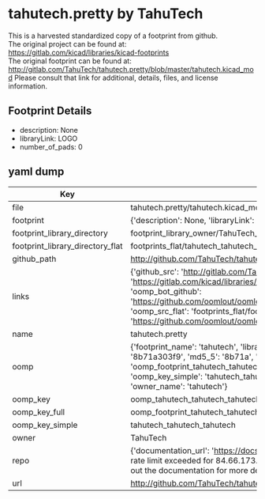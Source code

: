 # tahutech.pretty by TahuTech  
This is a harvested standardized copy of a footprint from github.  
The original project can be found at:  
https://gitlab.com/kicad/libraries/kicad-footprints  
The original footprint can be found at:
http://gitlab.com/TahuTech/tahutech.pretty/blob/master/tahutech.kicad_mod
Please consult that link for additional, details, files, and license information.  
## Footprint Details
* description: None  
* libraryLink: LOGO  
* number_of_pads: 0  
## yaml dump  
| Key | Value |  
| --- | --- |  
| file | tahutech.pretty/tahutech.kicad_mod |  
| footprint | {'description': None, 'libraryLink': 'LOGO', 'number_of_pads': 0} |  
| footprint_library_directory | footprint_library_owner/TahuTech_tahutech.pretty |  
| footprint_library_directory_flat | footprints_flat/tahutech_tahutech_tahutech/working |  
| github_path | http://github.com/TahuTech/tahutech.pretty/blob/master/tahutech.kicad_mod |  
| links | {'github_src': 'http://gitlab.com/TahuTech/tahutech.pretty/blob/master/tahutech.kicad_mod', 'github_src_repo': 'https://gitlab.com/kicad/libraries/kicad-footprints', 'oomp_bot': 'footprints/tahutech_tahutech_tahutech/working', 'oomp_bot_github': 'https://github.com/oomlout/oomlout_oomp_footprint_bot/tree/main/footprints/tahutech_tahutech_tahutech/working', 'oomp_src_flat': 'footprints_flat/footprints_flat/tahutech_tahutech_tahutech/working', 'oomp_src_flat_github': 'https://github.com/oomlout/oomlout_oomp_footprint_src/tree/main/footprints_flat/tahutech_tahutech_tahutech/working'} |  
| name | tahutech.pretty |  
| oomp | {'footprint_name': 'tahutech', 'library_name': 'tahutech', 'md5': '8b71a303f92d4edfb49b1ab621d61b63', 'md5_10': '8b71a303f9', 'md5_5': '8b71a', 'md5_6': '8b71a3', 'oomp_key': 'oomp_tahutech_tahutech_tahutech', 'oomp_key_extra': 'oomp_footprint_tahutech_tahutech_tahutech', 'oomp_key_full': 'oomp_footprint_tahutech_tahutech_tahutech_8b71a3', 'oomp_key_simple': 'tahutech_tahutech_tahutech', 'original_filename': 'tahutech.pretty/tahutech.kicad_mod', 'owner_name': 'tahutech'} |  
| oomp_key | oomp_tahutech_tahutech_tahutech |  
| oomp_key_full | oomp_footprint_tahutech_tahutech_tahutech |  
| oomp_key_simple | tahutech_tahutech_tahutech |  
| owner | TahuTech |  
| repo | {'documentation_url': 'https://docs.github.com/rest/overview/resources-in-the-rest-api#rate-limiting', 'message': "API rate limit exceeded for 84.66.173.59. (But here's the good news: Authenticated requests get a higher rate limit. Check out the documentation for more details.)"} |  
| url | http://github.com/TahuTech/tahutech.pretty |  

